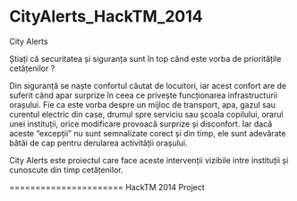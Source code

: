 CityAlerts_HackTM_2014
======================
City Alerts

Știați că securitatea și siguranța sunt în top când este vorba de prioritățile cetățenilor ?

Din siguranță se naște confortul căutat de locuitori, iar acest confort are de suferit când apar surprize în ceea ce privește funcționarea infrastructurii orașului. Fie ca este vorba despre un mijloc de transport, apa, gazul sau curentul electric din case, drumul spre serviciu sau școala copilului, orarul unei instituții, orice modificare provoacă surprize și disconfort.
Iar dacă aceste “excepții” nu sunt semnalizate corect și din timp, ele sunt adevărate bătăi de cap pentru derularea activității orașului.

City Alerts este proiectul care face aceste intervenții vizibile intre instituții și cunoscute din timp cetățenilor.

======================
HackTM 2014 Project
